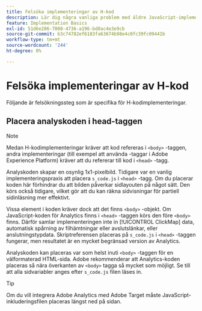 ```yaml
---
title: Felsöka implementeringar av H-kod
description: Lär dig några vanliga problem med äldre JavaScript-implementeringar.
feature: Implementation Basics
exl-id: 51d6e286-7008-4736-a196-bd8ac4e3e9cb
source-git-commit: b3c74782ef6183fa63674b98e4c0fc39fc09441b
workflow-type: tm+mt
source-wordcount: '244'
ht-degree: 0%

---
```


# Felsöka implementeringar av H-kod

Följande är felsökningssteg som är specifika för H-kodimplementeringar.

## Placera analyskoden i head-taggen

>[!NOTE]
>
>Medan H-kodimplementeringar kräver att kod refereras i `<body>` -taggen, andra implementeringar (till exempel att använda -taggar i Adobe Experience Platform) kräver att du refererar till kod i `<head>` -tagg.

Analyskoden skapar en osynlig 1x1-pixelbild. Tidigare var en vanlig implementeringspraxis att placera `s_code.js` i `<head>` -tagg. Om du placerar koden här förhindrar du att bilden påverkar sidlayouten på något sätt. Den körs också tidigare, vilket gör att du kan räkna sidvisningar för partiell sidinläsning mer effektivt.

Vissa element i koden kräver dock att det finns `<body>` -objekt. Om JavaScript-koden för Analytics finns i `<head>` -taggen körs den före `<body>` finns. Därför samlar implementeringen inte in [!UICONTROL ClickMap] data, automatisk spårning av filhämtningar eller avslutslänkar, eller anslutningstypdata. Skriptreferensen placeras på `s_code.js` i `<head>` -taggen fungerar, men resultatet är en mycket begränsad version av Analytics.

Analyskoden kan placeras var som helst inuti `<body>` -taggen för en välformaterad HTML-sida. Adobe rekommenderar att Analytics-koden placeras så nära överkanten av `<body>` tagga så mycket som möjligt. Se till att alla sidvariabler anges efter `s_code.js` filen läses in.

>[!TIP]
>
>Om du vill integrera Adobe Analytics med Adobe Target måste JavaScript-inkluderingsfilen placeras längst ned på sidan.
